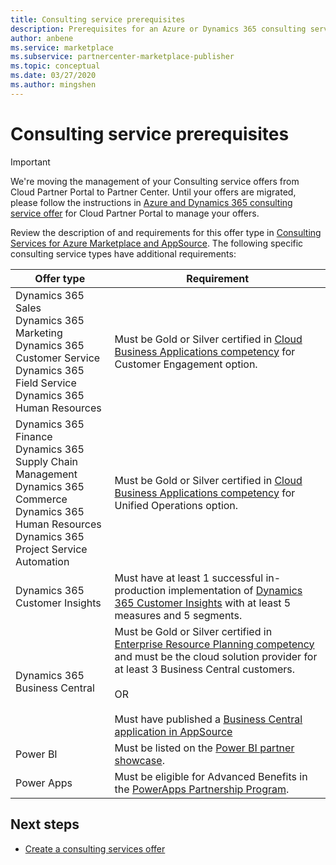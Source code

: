 ```yaml
---
title: Consulting service prerequisites
description: Prerequisites for an Azure or Dynamics 365 consulting service offer in Partner Center
author: anbene
ms.service: marketplace
ms.subservice: partnercenter-marketplace-publisher
ms.topic: conceptual
ms.date: 03/27/2020
ms.author: mingshen
---
```


# Consulting service prerequisites

> [!IMPORTANT]
> We're moving the management of your Consulting service offers from Cloud Partner Portal to Partner Center. Until your offers are migrated, please follow the instructions in [Azure and Dynamics 365 consulting service offer](https://docs.microsoft.com/azure/marketplace/cloud-partner-portal/consulting-services/cloud-partner-portal-consulting-services-publishing-offer) for Cloud Partner Portal to manage your offers.

Review the description of and requirements for this offer type in [Consulting Services for Azure Marketplace and AppSource](https://docs.microsoft.com/azure/marketplace/consulting-services).  The following specific consulting service types have additional requirements:

| Offer type | Requirement |
|---------|---------|
| Dynamics 365 Sales <br> Dynamics 365 Marketing <br> Dynamics 365 Customer Service <br> Dynamics 365 Field Service <br> Dynamics 365 Human Resources |   Must be Gold or Silver certified in [Cloud Business Applications competency](https://partner.microsoft.com/membership/cloud-business-applications-competency) for Customer Engagement option.    | 
| Dynamics 365 Finance <br> Dynamics 365 Supply Chain Management <br> Dynamics 365 Commerce <br> Dynamics 365 Human Resources <br> Dynamics 365 Project Service Automation |  Must be Gold or Silver certified in [Cloud Business Applications competency](https://partner.microsoft.com/membership/cloud-business-applications-competency) for Unified Operations option.       |
| Dynamics 365 Customer Insights | Must have at least 1 successful in-production implementation of [Dynamics 365 Customer Insights](https://dynamics.microsoft.com/ai/customer-insights/) with at least 5 measures and 5 segments. |
| Dynamics 365 Business Central | Must be Gold or Silver certified in [Enterprise Resource Planning competency](https://partner.microsoft.com/membership/enterprise-resource-planning-competency) and must be the cloud solution provider for at least 3 Business Central customers. <br> <br> OR <br> <br> Must have published a [Business Central application in AppSource](https://appsource.microsoft.com/) |
| Power BI | Must be listed on the [Power BI partner showcase](https://powerbi.microsoft.com/partner-showcase/?term=&country=&industry=&department=).|
|Power Apps | Must be eligible for Advanced Benefits in the [PowerApps Partnership Program](https://aka.ms/PowerAppsPartner). |

## Next steps

- [Create a consulting services offer](./create-consulting-service-offer.md)